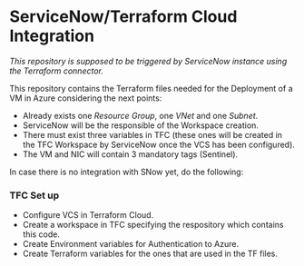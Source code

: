 # ServiceNow/Terraform Cloud Integration

*This repository is supposed to be triggered by ServiceNow instance using the Terraform connector.*

This repository contains the Terraform files needed for the Deployment of a VM in Azure considering the next points:
- Already exists one *Resource Group*, one *VNet* and one *Subnet*.
- ServiceNow will be the responsible of the Workspace creation.
- There must exist three variables in TFC (these ones will be created in the TFC Workspace by ServiceNow once the VCS has been configured). 
- The VM and NIC will contain 3 mandatory tags (Sentinel).


In case there is no integration with SNow yet, do the following:

### TFC Set up
- Configure VCS in Terraform Cloud.
- Create a workspace in TFC specifying the respository which contains this code.
- Create Environment variables for Authentication to Azure.
- Create Terraform variables for the ones that are used in the TF files.




